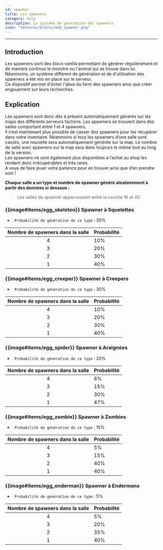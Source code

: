 ```yaml
---
id: spawner
title: Les spawners
category: help
description: Le système de génération des spawners
icon: "textures/blocks/mob_spawner.png"
---
```

___

## Introduction 

Les spawners sont des blocs vanilla permettant de générer régulièrement et de manière continue le monstre ou l'animal qui se trouve dans lui.  
Néanmoins, un système différent de génération et de d'utilisation des spawners a été mis en place sur le serveur.    
Ce dispositif permet d'éviter l'abus du farm des spawners ainsi que créer engouement sur leurs recherches.  

## Explication 

Les spawners sont donc dès à présent automatiquement générés sur les maps des différents serveurs factions. Les spawners se trouvent dans des salles comportant entre 1 et 4 spawners.  
Il n’est maintenant plus possible de casser des spawners pour les récupérer dans votre inventaire. Néanmoins si tous les spawners d’une salle sont cassés, une nouvelle sera automatiquement générée sur la map. Le nombre de salle avec spawners sur la map sera donc toujours le même tout au long de la version.  
Les spawners ne sont également plus disponibles à l’achat au shop les rendant donc irrécupérables et très rares.   
A vous de faire jouer votre patience pour en trouver ainsi que d’en prendre soin !   

**Chaque salle a un type et nombre de spawner généré aleatoirement à partir des données si dessous :** 

> Les salles de spawner apparraissent entre la couche 16 et 40.

### {{image#items/egg_skeleton}} Spawner à Squelettes

- `` Probabilité de génération de ce type`` : 30% 

Nombre de spawners dans la salle | Probabilité |
:---: | ---
4 | 10%
3 | 20%
2 | 30%
1 | 40%

### {{image#items/egg_creeper}} Spawner à Creepers

- `` Probabilité de génération de ce type`` : 30% 

Nombre de spawners dans la salle | Probabilité |
:---: | ---
4 | 10%
3 | 20%
2 | 30%
1 | 40%

### {{image#items/egg_spider}} Spawner à Araignées

- `` Probabilité de génération de ce type`` : 20% 

Nombre de spawners dans la salle | Probabilité |
:---: | ---
4 | 8%
3 | 15%
2 | 30%
1 | 47%

### {{image#items/egg_zombie}} Spawner à Zombies

- `` Probabilité de génération de ce type`` : 15% 

Nombre de spawners dans la salle | Probabilité |
:---: | ---
4 | 5%
3 | 15%
2 | 40%
1 | 40%

### {{image#items/egg_enderman}} Spawner à Endermans

- `` Probabilité de génération de ce type`` : 5% 

Nombre de spawners dans la salle | Probabilité |
:---: | ---
4 | 5%
3 | 20%
2 | 35%
1 | 40%
